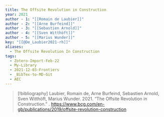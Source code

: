 ```yaml
---
title: The Offsite Revolution in Construction
year: 2021
author - 1: "[[Romain de Laubier]]"
author - 2: "[[Arne Burfeind]]"
author - 3: "[[Sebastien Arnold]]"
author - 4: "[[Sven Witthöft]]"
author - 5: "[[Marius Wunder]]"
key: "[[@De_Laubier2021-rh]]"
aliases:
  - The Offsite Revolution In Construction
tags:
  - Zotero-Import-Feb-22
  - My-Library
  - 2021-12-03-Frontiers
  - _BibTex-to-MD-Git
  - AEC
---
```


> [!bibliography]
> Laubier, Romain de, Arne Burfeind, Sebastien Arnold, Sven Witthöft, Marius Wunder. 2021. “The Offsite Revolution in Construction.” . https://www.bcg.com/en-gb/publications/2019/offsite-revolution-construction
